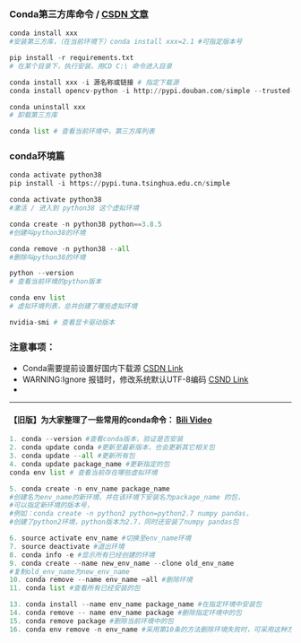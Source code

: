 




### Conda第三方库命令 / [CSDN 文章](http://t.csdn.cn/BgOeO)
```python
conda install xxx
#安装第三方库，（在当前环境下）conda install xxx=2.1 #可指定版本号

pip install -r requirements.txt
# 在某个目录下，执行安装，用CD C:\ 命令进入目录

conda install xxx -i 源名称或链接 # 指定下载源
conda install opencv-python -i http://pypi.douban.com/simple --trusted-host pypi.douban.com

conda uninstall xxx
# 卸载第三方库

conda list # 查看当前环境中，第三方库列表

```


### conda环境篇
```python
conda activate python38
pip install -i https://pypi.tuna.tsinghua.edu.cn/simple

conda activate python38
#激活 / 进入到 python38 这个虚拟环境

conda create -n python38 python==3.8.5
#创建叫python38的环境

conda remove -n python38 --all
#删除叫python38的环境

python --version
# 查看当前环境的python版本

conda env list
# 虚拟环境列表，总共创建了哪些虚拟环境

nvidia-smi # 查看显卡驱动版本

```

### 注意事项：
- Conda需要提前设置好国内下载源 [CSDN Link](http://t.csdn.cn/HqvHh)
- WARNING:Ignore 报错时，修改系统默认UTF-8编码 [CSND Link](http://t.csdn.cn/Qkv0c)
- 




---

#### 【旧版】为大家整理了一些常用的conda命令：  [Bili Video](https://www.bilibili.com/video/BV1PT4y1i7qt)
```python
1. conda --version #查看conda版本，验证是否安装
2. conda update conda #更新至最新版本，也会更新其它相关包
3. conda update --all #更新所有包
4. conda update package_name #更新指定的包
conda env list # 查看当前存在哪些虚拟环境

5. conda create -n env_name package_name
#创建名为env_name的新环境，并在该环境下安装名为package_name 的包，
#可以指定新环境的版本号，
#例如：conda create -n python2 python=python2.7 numpy pandas，
#创建了python2环境，python版本为2.7，同时还安装了numpy pandas包

6. source activate env_name #切换至env_name环境
7. source deactivate #退出环境
8. conda info -e #显示所有已经创建的环境
9. conda create --name new_env_name --clone old_env_name 
#复制old_env_name为new_env_name
10. conda remove --name env_name –all #删除环境
11. conda list #查看所有已经安装的包

13. conda install --name env_name package_name #在指定环境中安装包
14. conda remove -- name env_name package #删除指定环境中的包
15. conda remove package #删除当前环境中的包
16. conda env remove -n env_name #采用第10条的方法删除环境失败时，可采用这种方法
```






